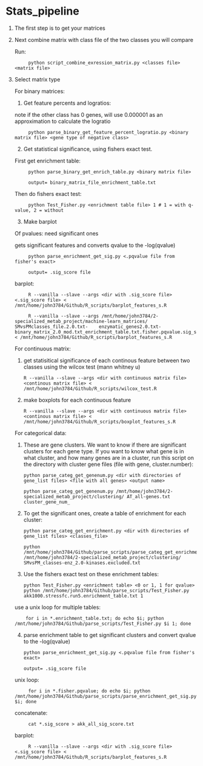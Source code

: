 # Stats_pipeline

1. The first step is to get your matrices
2. Next combine matrix with class file of the two classes you will compare
   
   Run:
         
            python script_combine_exression_matrix.py <classes file> <matrix file>

3. Select matrix type
    
    For binary matrices:
    
    1. Get feature percents and logratios: 
    
    note if the other class has 0 genes, will use 0.000001 
    as an approximation to calculate the logratio
      
            python parse_binary_get_feature_percent_logratio.py <binary matrix file> <gene type of negative class>
         
    2. Get statistical significance, using fishers exact test. 
    
    First get enrichment table:
      
            python parse_binary_get_enrich_table.py <binary matrix file>
         
            output= binary_matrix_file_enrichment_table.txt
         
    Then do fishers exact test:
    
            python Test_Fisher.py <enrichment table file> 1 # 1 = with q-value, 2 = without
        
     3. Make barplot
     
     Of pvalues: need significant ones
     
     gets significant features and converts qvalue to the -log(qvalue)
     
            python parse_enrichment_get_sig.py <.pqvalue file from fisher's exact>
         
            output= .sig_score file
         
     barplot:
     
            R --vanilla --slave --args <dir with .sig_score file> <.sig_score file> < /mnt/home/john3784/Github/R_scripts/barplot_features_s.R
         
            R --vanilla --slave --args /mnt/home/john3784/2-specialized_metab_project/machine-learn_matrices/ SMvsPMclasses_file.2.0.txt-    enzymatic_genes2.0.txt-binary_matrix_2.0_mod.txt_enrichment_table.txt.fisher.pqvalue.sig_score < /mnt/home/john3784/Github/R_scripts/barplot_features_s.R
         
     For continuous matrix:
     
     1. get statisitical significance of each continous feature between two classes using the wilcox test (mann whitney u)
     
            R --vanilla --slave --args <dir with continuous matrix file> <continous matrix file> < /mnt/home/john3784/Github/R_scripts/wilcox_test.R
            
     2. make boxplots for each continuous feature
     
            R --vanilla --slave --args <dir with continuous matrix file> <continous matrix file> < /mnt/home/john3784/Github/R_scripts/boxplot_features_s.R
            
     For categorical data:
     
     1. These are gene clusters. We want to know if there are significant clusters for each gene type. 
     If you want to know what gene is in what cluster, and how many genes are in a cluster, run this script on the directory with cluster gene files (file with gene, cluster.number):
     
            python parse_categ_get_genenum.py <dir with directories of gene_list files> <file with all genes> <output name>
            
            python parse_categ_get_genenum.py /mnt/home/john3784/2-specialized_metab_project/clustering/ AT_all-genes.txt cluster_gene_num_
            
     2. To get the significant ones, create a table of enrichment for each cluster:
     
            python parse_categ_get_enrichment.py <dir with directories of gene_list files> <classes_file>
            
            python /mnt/home/john3784/Github/parse_scripts/parse_categ_get_enrichment.py /mnt/home/john3784/2-specialized_metab_project/clustering/ SMvsPM_classes-enz_2.0-kinases.excluded.txt
     
     3. Use the fishers exact test on these enrichment tables:
     
            python Test_Fisher.py <enrichment table> <0 or 1, 1 for qvalue>
            python /mnt/home/john3784/Github/parse_scripts/Test_Fisher.py akk1000.stressfc.run5.enrichment_table.txt 1
              
     use a unix loop for multiple tables:
     
           for i in *.enrichment_table.txt; do echo $i; python /mnt/home/john3784/Github/parse_scripts/Test_Fisher.py $i 1; done
     
     
     4. parse enrichment table to get significant clusters and convert qvalue to the -log(qvalue)
     
            python parse_enrichment_get_sig.py <.pqvalue file from fisher's exact>
         
            output= .sig_score file
         
    unix loop:
    
            for i in *.fisher.pqvalue; do echo $i; python /mnt/home/john3784/Github/parse_scripts/parse_enrichment_get_sig.py $i; done
   
   concatenate:
   
            cat *.sig_score > akk_all_sig_score.txt
   barplot:
     
            R --vanilla --slave --args <dir with .sig_score file> <.sig_score file> < /mnt/home/john3784/Github/R_scripts/barplot_features_s.R
          
         

